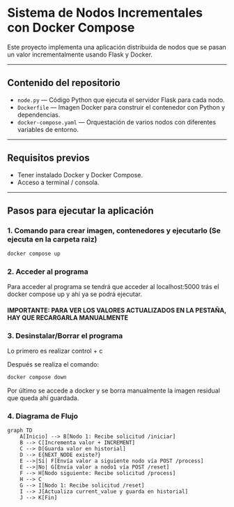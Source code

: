 # Sistema de Nodos Incrementales con Docker Compose

Este proyecto implementa una aplicación distribuida de nodos que se pasan un valor incrementalmente usando Flask y Docker.

---

## Contenido del repositorio

- `node.py` — Código Python que ejecuta el servidor Flask para cada nodo.
- `Dockerfile` — Imagen Docker para construir el contenedor con Python y dependencias.
- `docker-compose.yaml` — Orquestación de varios nodos con diferentes variables de entorno.

---

## Requisitos previos

- Tener instalado Docker y Docker Compose.
- Acceso a terminal / consola.

---

## Pasos para ejecutar la aplicación

### 1. Comando para crear imagen, contenedores y ejecutarlo (Se ejecuta en la carpeta raiz)

```bash
docker compose up
```
### 2. Acceder al programa

Para acceder al programa se tendrá que acceder al localhost:5000 trás el docker compose up y ahí ya se podrá ejecutar.
#### IMPORTANTE: PARA VER LOS VALORES ACTUALIZADOS EN LA PESTAÑA, HAY QUE RECARGARLA MANUALMENTE

### 3. Desinstalar/Borrar el programa

Lo primero es realizar control + c

Después se realiza el comando: 

```bash
docker compose down
```
Por último se accede a docker y se borra manualmente la imagen residual que queda ahí guardada.

### 4. Diagrama de Flujo

```mermaid
graph TD
    A[Inicio] --> B[Nodo 1: Recibe solicitud /iniciar]
    B --> C[Incrementa valor + INCREMENT]
    C --> D[Guarda valor en historial]
    D --> E{NEXT_NODE existe?}
    E -->|Sí| F[Envía valor a siguiente nodo vía POST /process]
    E -->|No| G[Envía valor a nodo1 vía POST /reset]
    F --> H[Nodo siguiente: Recibe solicitud /process]
    H --> C
    G --> I[Nodo 1: Recibe solicitud /reset]
    I --> J[Actualiza current_value y guarda en historial]
    J --> K[Fin]
```
